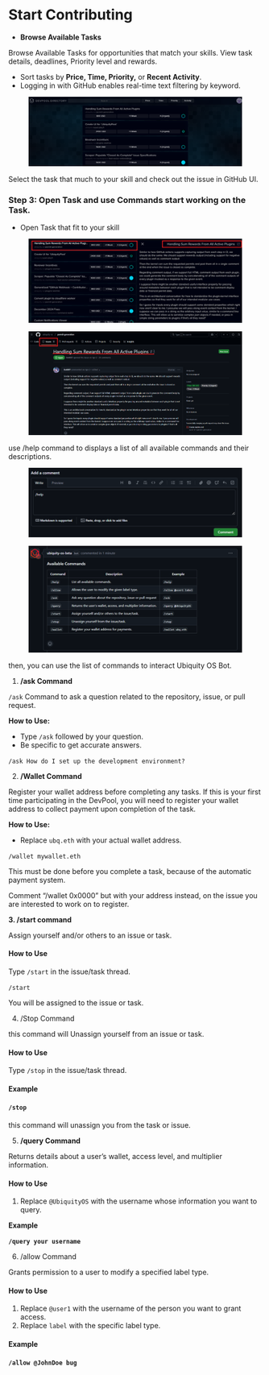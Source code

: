 # Start Contributing

* **Browse Available Tasks**

Browse Available Tasks for opportunities that match your skills. View task details, deadlines, Priority level and rewards.

* Sort tasks by **Price, Time, Priority,** or **Recent Activity**.
* Logging in with GitHub enables real-time text filtering by keyword.

<figure><img src="../../../.gitbook/assets/image (3) (1) (1) (1) (1).png" alt=""><figcaption></figcaption></figure>

Select the task that much to your skill and check out the issue in GitHub UI.

### Step 3: Open Task and use Commands start working on the Task.

* Open Task that fit to your skill

<figure><img src="../../../.gitbook/assets/image (4) (1) (1) (1).png" alt=""><figcaption></figcaption></figure>

<figure><img src="../../../.gitbook/assets/image.png" alt=""><figcaption></figcaption></figure>

use /help command to displays a list of all available commands and their descriptions.

<figure><img src="../../../.gitbook/assets/image (5) (1) (1) (1).png" alt=""><figcaption></figcaption></figure>

<figure><img src="../../../.gitbook/assets/image (6) (1) (1).png" alt=""><figcaption></figcaption></figure>

then, you can use the list of commands to interact  Ubiquity OS Bot.

1. **/ask Command**

`/ask` Command to ask a question related to the repository, issue, or pull request.

**How to Use:**

* Type `/ask` followed by your question.
* Be specific to get accurate answers.

`/ask How do I set up the development environment?`



2. &#x20;**/Wallet  Command**

Register your wallet address before completing any tasks. If this is your first time participating in the DevPool, you will need to register your wallet address to collect payment upon completion of the task.&#x20;

**How to Use:**

* Replace `ubq.eth` with your actual wallet address.

`/wallet mywallet.eth`

This must be done before you complete a task, because of the automatic payment system.

Comment “/wallet 0x0000” but with your address instead, on the issue you are interested to work on to register.



**3.  /start command**

Assign yourself and/or others to an issue or task.

#### **How to Use**

Type `/start` in the issue/task thread.

`/start`&#x20;

You will be assigned to the issue or task.



4. /Stop Command

this command will Unassign yourself from an issue or task.

#### **How to Use**

Type `/stop` in the issue/task thread.

#### **Example**

#### `/stop`

this command will unassign you from the task or issue.

5. **/query Command**

Returns details about a user’s wallet, access level, and multiplier information.

#### **How to Use**

1. Replace `@UbiquityOS` with the username whose information you want to query.

**Example**

**`/query your username`**

6. &#x20;/allow Command&#x20;

Grants permission to a user to modify a specified label type.

#### **How to Use**

1. Replace `@user1` with the username of the person you want to grant access.
2. Replace `label` with the specific label type.

#### **Example**

**`/allow @JohnDoe bug`**



